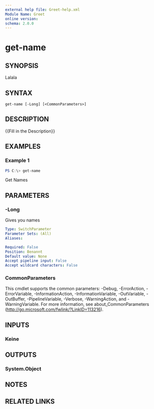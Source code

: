 ```yaml
---
external help file: Greet-help.xml
Module Name: Greet
online version:
schema: 2.0.0
---
```


# get-name

## SYNOPSIS
Lalala

## SYNTAX

```
get-name [-Long] [<CommonParameters>]
```

## DESCRIPTION
{{Fill in the Description}}

## EXAMPLES

### Example 1
```powershell
PS C:\> get-name
```

Get Names

## PARAMETERS

### -Long
Gives you names

```yaml
Type: SwitchParameter
Parameter Sets: (All)
Aliases:

Required: False
Position: Benannt
Default value: None
Accept pipeline input: False
Accept wildcard characters: False
```

### CommonParameters
This cmdlet supports the common parameters: -Debug, -ErrorAction, -ErrorVariable, -InformationAction, -InformationVariable, -OutVariable, -OutBuffer, -PipelineVariable, -Verbose, -WarningAction, and -WarningVariable.
For more information, see about_CommonParameters (http://go.microsoft.com/fwlink/?LinkID=113216).

## INPUTS

### Keine


## OUTPUTS

### System.Object

## NOTES

## RELATED LINKS
